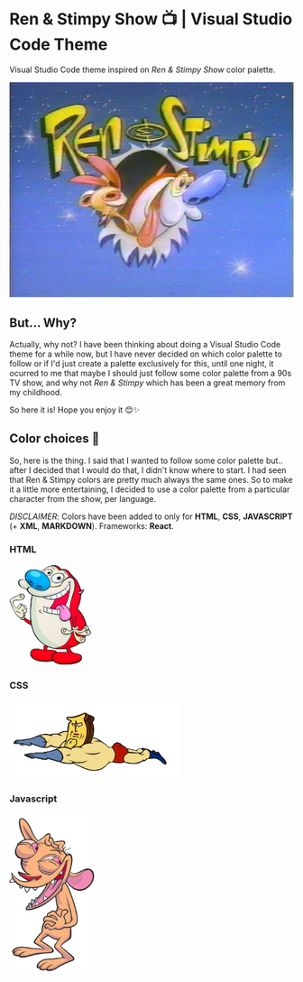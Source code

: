 # Ren & Stimpy Show 📺 | Visual Studio Code Theme

Visual Studio Code theme inspired on *Ren & Stimpy Show* color palette.

<img src="./img/ren_stimpy_show_logo.jpg" alt="Ren and Stimpy show logo">

## But... Why?

Actually, why not? I have been thinking about doing a Visual Studio Code theme for a while now, but I have never decided on which color palette to follow or if I'd just create a palette exclusively for this, until one night, it ocurred to me that maybe I should just follow some color palette from a 90s TV show, and why not *Ren & Stimpy* which has been a great memory from my childhood.

So here it is! Hope you enjoy it 😊✨

## Color choices 🎨

So, here is the thing. I said that I wanted to follow some color palette but.. after I decided that I would do that, I didn't know where to start. I had seen that Ren & Stimpy colors are pretty much always the same ones. So to make it a little more entertaining, I decided to use a color palette from a particular character from the show, per language.

*DISCLAIMER*: Colors have been added to only for **HTML**, **CSS**, **JAVASCRIPT** (+ **XML**, **MARKDOWN**). Frameworks: **React**. 

### HTML

<img src="./img/Stimpy.png" width="150px">

### CSS

<img src ="./img/MrToastMan.png" width="300px">

### Javascript

<img src="./img/Ren.png" width="150px">
